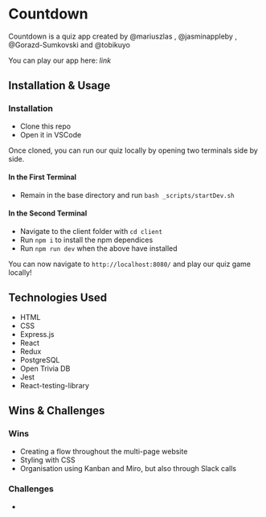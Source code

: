 # Countdown

Countdown is a quiz app created by @mariuszlas , @jasminappleby , @Gorazd-Sumkovski and @tobikuyo 

You can play our app here: *link*

## Installation & Usage

### Installation

- Clone this repo
- Open it in VSCode

Once cloned, you can run our quiz locally by opening two terminals side by side.

#### In the First Terminal

- Remain in the base directory and run `bash _scripts/startDev.sh`

#### In the Second Terminal

- Navigate to the client folder with `cd client`
- Run `npm i` to install the npm dependices
- Run `npm run dev` when the above have installed

You can now navigate to `http://localhost:8080/` and play our quiz game locally!

## Technologies Used

* HTML
* CSS
* Express.js
* React
* Redux
* PostgreSQL
* Open Trivia DB
* Jest
* React-testing-library

## Wins & Challenges

### Wins

- Creating a flow throughout the multi-page website
- Styling with CSS
- Organisation using Kanban and Miro, but also through Slack calls

### Challenges
-
